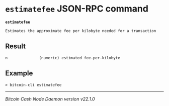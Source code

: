 `estimatefee` JSON-RPC command
==============================

**`estimatefee`**

```
Estimates the approximate fee per kilobyte needed for a transaction
```

Result
------

```
n              (numeric) estimated fee-per-kilobyte
```

Example
-------

```
> bitcoin-cli estimatefee
```

***

*Bitcoin Cash Node Daemon version v22.1.0*
